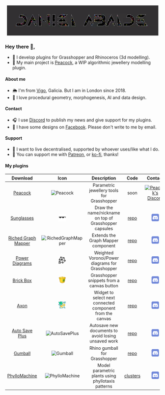 <p align="center"><img alt="banner" src="https://raw.githubusercontent.com/DanielAbalde/DanielAbalde/main/processingTypoParticles.gif"></p>

### Hey there 👋,
- 🦗 I develop plugins for Grasshopper and Rhinoceros (3d modelling). 
- 🦚 My main project is [Peacock](https://www.food4rhino.com/app/peacock), a WIP algorithmic jewellery modelling plugin.

#### About me
- 🌦️ I'm from [Vigo](https://www.google.com/search?q=vigo+playa+de+samil&tbm=isch&ved=2ahUKEwjeiPep88zvAhURohoKHd3cCdIQ2-cCegQIABAA&oq=vigo+playa+de+samil&gs_lcp=CgNpbWcQAzIGCAAQCBAeMgYIABAIEB46AggAOgYIABAFEB46BAgAEB5QxFpYjmhgzmloAHAAeACAATeIAboFkgECMTSYAQCgAQGqAQtnd3Mtd2l6LWltZ8ABAQ&sclient=img&ei=d0VdYJ7xKpHEat25p5AN&bih=912&biw=1920&rlz=1C1CHBF_en-GBGB823GB823), Galicia. But I am in London since 2018.
- 💖 I love procedural geometry, morphogenesis, AI and data design.

#### Contact 
- 🎧 I use [Discord](https://discord.gg/XFGCpXewN4) to publish my news and give support for my plugins.
- 📰 I have some designs on [Facebook](https://www.facebook.com/DanielAbaldeDesigner). Please don't write to me by email.
 

#### Support
- 🤲 I want to live decentralised, supported by whoever uses/like what I do. 
- 🍻 You can support me with [Patreon](https://www.patreon.com/PeacockGH), or [ko-fi](https://www.ko-fi.com/daniga), thanks!

 
 #### My plugins   
| Download | Icon | Description | Code | Contact | Support |
|:---------------------:|:---------------------:|:---------------------:|:---------------------:|:---------------------:|:---------------------:|
| [Peacock](https://www.food4rhino.com/app/peacock) | <img width="24" height="24" alt="Peacock" src="https://static.food4rhino.com/s3fs-public/styles/thumbnail/public/users-files/daniel-gonzalez-abalde/app/peacocklogo600x600.png"> | Parametric jewellery tools for Grasshopper | soon | <a href="https://discord.gg/jKVhqKQEnA" ><img width="24" height="24" alt="Peacock's Discord" src="https://github.com/NNTin/discord-logo/blob/master/src/assets/animateddiscord.svg"> </a> | <a href="https://www.patreon.com/PeacockGH" ><img width="24" height="24" alt="Peacock's Patreon" src="https://github.com/edent/SuperTinyIcons/blob/master/images/svg/patreon.svg"></a> |
| [Sunglasses](https://www.food4rhino.com/app/sunglasses) | <img width="24" height="24" alt="Sunglasses" src="https://github.com/DanielAbalde/Sunglasses/blob/master/Resources/sunglasses.png"> | Draw the name/nickname on top of Grasshopper capsules | <a href="https://github.com/DanielAbalde/Sunglasses">repo</a> | <a href="https://discord.gg/52CG943TeQ" ><img width="24" height="24" alt="Dani's Discord" src="https://github.com/edent/SuperTinyIcons/blob/master/images/svg/discord.svg"> </a> | <a href="https://ko-fi.com/daniga" ><img width="24" height="24" alt="Dani's ko-fi" src="https://github.com/edent/SuperTinyIcons/blob/master/images/svg/ko-fi.svg"> </a> |
| [Riched Graph Mapper](https://www.food4rhino.com/app/riched-graph-mapper) | <img width="24" height="24" alt="RichedGraphMapper" src="https://static.food4rhino.com/s3fs-public/styles/thumbnail/public/users-files/daniel-gonzalez-abalde/app/icon200x200.png"> | Extends the Graph Mapper component | <a href="https://github.com/DanielAbalde/RichedGraphMapper">repo</a> | <a href="https://discord.gg/3XmS54mZre" ><img width="24" height="24" alt="Dani's Discord" src="https://github.com/edent/SuperTinyIcons/blob/master/images/svg/discord.svg"> </a> | <a href="https://ko-fi.com/daniga" ><img width="24" height="24" alt="Dani's ko-fi" src="https://github.com/edent/SuperTinyIcons/blob/master/images/svg/ko-fi.svg"> </a> |
| [Power Diagrams](https://www.food4rhino.com/app/super-delaunay) | <img width="24" height="24" alt="Power Diagrams" src="https://github.com/DanielAbalde/PowerDiagrams/blob/master/Resources/delaunay2_24x24.png"> | Weighted Voronoi/Power diagrams for Grasshopper | <a href="https://github.com/DanielAbalde/PowerDiagrams">repo</a> | <a href="https://discord.gg/WZRW7u8P3K" ><img width="24" height="24" alt="Dani's Discord" src="https://github.com/edent/SuperTinyIcons/blob/master/images/svg/discord.svg"> </a> | <a href="https://ko-fi.com/daniga" ><img width="24" height="24" alt="Dani's ko-fi" src="https://github.com/edent/SuperTinyIcons/blob/master/images/svg/ko-fi.svg"> </a> | 
| [Brick Box](https://www.food4rhino.com/app/brick-box) | <img width="24" height="24" alt="Brick Box" src="https://github.com/DanielAbalde/BrickBox/blob/master/v2%20Canvas%20button%20release/BrickBox2_AddOn/Resources/icon24x24closed.png"> | Grasshopper snippets from a canvas button | <a href="https://github.com/DanielAbalde/BrickBox">repo</a> | <a href="https://discord.gg/bBc6DxUq7s" ><img width="24" height="24" alt="Dani's Discord" src="https://github.com/edent/SuperTinyIcons/blob/master/images/svg/discord.svg"> </a> | <a href="https://ko-fi.com/daniga" ><img width="24" height="24" alt="Dani's ko-fi" src="https://github.com/edent/SuperTinyIcons/blob/master/images/svg/ko-fi.svg"> </a> |
| [Axon](https://www.grasshopper3d.com/profiles/blogs/axon-widget) | <img width="24" height="24" alt="Axon" src="https://github.com/DanielAbalde/AxonWidget/blob/master/AxonWidget/Resources/AxonIcon4.png"> | Widget to select next connected component from the canvas | <a href="https://github.com/DanielAbalde/AxonWidget">repo</a> | <a href="https://discord.gg/SdQAKdFUCp" ><img width="24" height="24" alt="Dani's Discord" src="https://github.com/edent/SuperTinyIcons/blob/master/images/svg/discord.svg"> </a> | <a href="https://ko-fi.com/daniga" ><img width="24" height="24" alt="Dani's ko-fi" src="https://github.com/edent/SuperTinyIcons/blob/master/images/svg/ko-fi.svg"> </a> |
| [Auto Save Plus](https://www.food4rhino.com/app/autosaveplus) | <img width="24" height="24" alt="AutoSavePlus" src="https://static.food4rhino.com/s3fs-public/styles/thumbnail/public/users-files/daniel-gonzalez-abalde/app/icon260x260.png"> | Autosave new documents to avoid losing unsaved work | <a href="https://github.com/DanielAbalde/AutoSavePlus">repo</a> | <a href="https://discord.gg/ChmpcaAvcP" ><img width="24" height="24" alt="Dani's Discord" src="https://github.com/edent/SuperTinyIcons/blob/master/images/svg/discord.svg"> </a> | <a href="https://ko-fi.com/daniga" ><img width="24" height="24" alt="Dani's ko-fi" src="https://github.com/edent/SuperTinyIcons/blob/master/images/svg/ko-fi.svg"> </a> |
| [Gumball](https://www.grasshopper3d.com/profiles/blogs/gumball-for-grasshopper) | <img width="24" height="24" alt="Gumball" src="https://github.com/DanielAbalde/Gumball/blob/master/Resources/GumballIcon.png"> | Rhino gumball for Grasshopper | <a href="https://github.com/DanielAbalde/Gumball">repo</a> | <a href="https://discord.gg/3PjxQukKr4" ><img width="24" height="24" alt="Dani's Discord" src="https://github.com/edent/SuperTinyIcons/blob/master/images/svg/discord.svg"> </a> | <a href="https://ko-fi.com/daniga" ><img width="24" height="24" alt="Dani's ko-fi" src="https://github.com/edent/SuperTinyIcons/blob/master/images/svg/ko-fi.svg"> </a> |
| [PhylloMachine](https://www.food4rhino.com/app/phyllomachine) | <img width="24" height="24" alt="PhylloMachine" src="https://static.food4rhino.com/s3fs-public/styles/thumbnail/public/users-files/daniel-gonzalez-abalde/app/pm14opt0.png"> | Model parametric plants using phyllotaxis patterns | <a href="https://www.food4rhino.com/app/phyllomachine">clusters</a> | <a href="https://discord.gg/pnxurTnmW3" ><img width="24" height="24" alt="Dani's Discord" src="https://github.com/edent/SuperTinyIcons/blob/master/images/svg/discord.svg"> </a> | <a href="https://ko-fi.com/daniga" ><img width="24" height="24" alt="Dani's ko-fi" src="https://github.com/edent/SuperTinyIcons/blob/master/images/svg/ko-fi.svg"> </a> |
 
<!-- ![Visitor Badge](https://visitor-badge.laobi.icu/badge?page_id=DanielAbalde.DanielAbalde) -->
